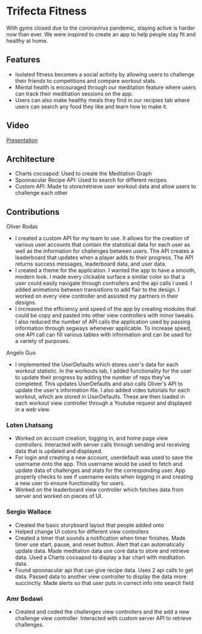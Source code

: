 # Trifecta Fitness

With gyms closed due to the coronavirus pandemic, staying active is harder now than ever. We were inspired to create an app to help people stay fit and healthy at home. 

## Features
- Isolated fitness becomes a social activity by allowing users to challenge their friends to competitions and compare workout stats.
- Mental health is encouraged through our meditation feature where users can track their meditiation sessions on the app. 
- Users can also make healthy meals they find in our recipies tab where users can search any food they like and learn how to make it.


## Video 
[Presentation](https://duke.zoom.us/rec/play/v8Uodeiuqzo3GdKW4wSDB_N6W9W9KPqshihLq_MKmk_kUiRXZAelZuAVZntibyBb9ArOilrGI94PEns?continueMode=true)

## Architecture
- Charts cocoapod: Used to create the Meditation Graph
- Spoonacular Recipe API: Used to search for different recipes
- Custom API: Made to store/retrieve user workout data and allow users to challenge each other

## Contributions
Oliver Rodas
*  I created a custom API for my team to use. It allows for the creation of various user accounts that contain the statistical data for each user as well as the information for challenges between users. The API creates a leaderboard that updates when a player adds to their progress. The API returns success messages, leaderboard data, and user data. 
*  I created a theme for the application. I wanted the app to have a smooth, modern look. I made every clickable surface a similar color so that a user could easily navigate through controllers and the api calls I used. I added animations between transistions to add flair to the design. I worked on every view controller and assisted my partners in their designs. 
*  I increased the efficiency and speed of the app by creating modules that could be copy and pasted into other view controllers with minor tweaks. I also reduced the number of API calls the application used by passing information through segways whenever applicable. To increase speed, one API call can fill various tables with information and can be used for a variety of purposes. 

Angelo Guo
*  I implemented the UserDefaults which stores user's data for each workout statistic. In the workouts tab, I added functionality for the user to update their progress by adding the number of reps they've completed. This updates UserDefaults and also calls Oliver's API to update the user's information file.
I also added video tutorials for each workout, which are stored in UserDefaults. These are then loaded in each workout view controller through a Youtube request and displayed in a web view. 

### Loten Lhatsang
*  Worked on account creation, logging in, and home page view controllers. Interacted with server calls through sending and receiving data that is updated and displayed. 
*  For login and creating a new account, userdefault was used to save the username onto the app. This username would be used to fetch and update data of challenges and stats for the corresponding user. App properly checks to see if username exists when logging in and creating a new user to ensure functionality for users. 
*  Worked on the leaderboard view controller which fetches data from server and worked on pieces of UI.

### Sergio Wallace
*  Created the basic storyboard layout that people added onto
*  Helped change UI colors for different view controllers
*  Created a timer that sounds a notification when timer finishes. Made timer use start, pause, and reset button. Alert that can automatically update data. Made meditation data use core data to store and retrieve data. Used a Charts cocoapod to display a bar chart with meditation data.
*  Found spoonacular api that can give recipe data. Uses 2 api calls to get data. Passed data to another view controller to display the data more succinctly. Made alerts so that user puts in correct info into search field

### Amr Bedawi
*  Created and coded the challenges view controllers and the add a new challenge view controller. Interacted with custom server API to retrieve challenges.